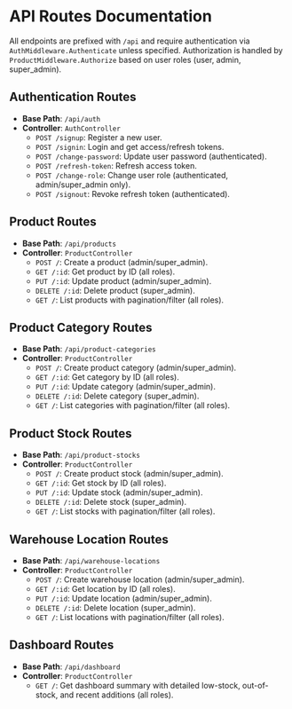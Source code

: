 # API Routes Documentation

All endpoints are prefixed with `/api` and require authentication via `AuthMiddleware.Authenticate` unless specified. Authorization is handled by `ProductMiddleware.Authorize` based on user roles (user, admin, super_admin).

## Authentication Routes

- **Base Path**: `/api/auth`
- **Controller**: `AuthController`
  - `POST /signup`: Register a new user.
  - `POST /signin`: Login and get access/refresh tokens.
  - `POST /change-password`: Update user password (authenticated).
  - `POST /refresh-token`: Refresh access token.
  - `POST /change-role`: Change user role (authenticated, admin/super_admin only).
  - `POST /signout`: Revoke refresh token (authenticated).

## Product Routes

- **Base Path**: `/api/products`
- **Controller**: `ProductController`
  - `POST /`: Create a product (admin/super_admin).
  - `GET /:id`: Get product by ID (all roles).
  - `PUT /:id`: Update product (admin/super_admin).
  - `DELETE /:id`: Delete product (super_admin).
  - `GET /`: List products with pagination/filter (all roles).

## Product Category Routes

- **Base Path**: `/api/product-categories`
- **Controller**: `ProductController`
  - `POST /`: Create product category (admin/super_admin).
  - `GET /:id`: Get category by ID (all roles).
  - `PUT /:id`: Update category (admin/super_admin).
  - `DELETE /:id`: Delete category (super_admin).
  - `GET /`: List categories with pagination/filter (all roles).

## Product Stock Routes

- **Base Path**: `/api/product-stocks`
- **Controller**: `ProductController`
  - `POST /`: Create product stock (admin/super_admin).
  - `GET /:id`: Get stock by ID (all roles).
  - `PUT /:id`: Update stock (admin/super_admin).
  - `DELETE /:id`: Delete stock (super_admin).
  - `GET /`: List stocks with pagination/filter (all roles).

## Warehouse Location Routes

- **Base Path**: `/api/warehouse-locations`
- **Controller**: `ProductController`
  - `POST /`: Create warehouse location (admin/super_admin).
  - `GET /:id`: Get location by ID (all roles).
  - `PUT /:id`: Update location (admin/super_admin).
  - `DELETE /:id`: Delete location (super_admin).
  - `GET /`: List locations with pagination/filter (all roles).

## Dashboard Routes

- **Base Path**: `/api/dashboard`
- **Controller**: `ProductController`
  - `GET /`: Get dashboard summary with detailed low-stock, out-of-stock, and recent additions (all roles).
